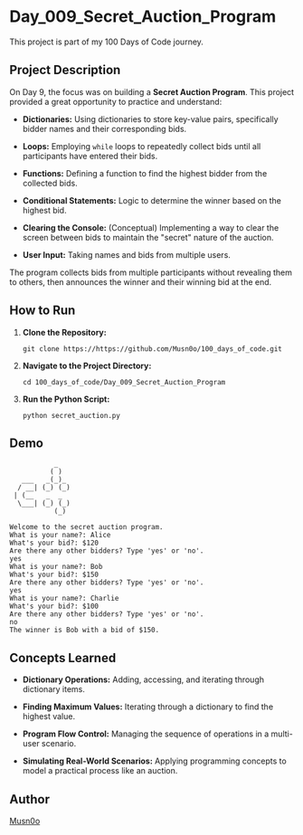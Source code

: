 # Day_009_Secret_Auction_Program

This project is part of my 100 Days of Code journey.

## Project Description

On Day 9, the focus was on building a **Secret Auction Program**. This project provided a great opportunity to practice and understand:

- **Dictionaries:** Using dictionaries to store key-value pairs, specifically bidder names and their corresponding bids.
    
- **Loops:** Employing `while` loops to repeatedly collect bids until all participants have entered their bids.
    
- **Functions:** Defining a function to find the highest bidder from the collected bids.
    
- **Conditional Statements:** Logic to determine the winner based on the highest bid.
    
- **Clearing the Console:** (Conceptual) Implementing a way to clear the screen between bids to maintain the "secret" nature of the auction.
    
- **User Input:** Taking names and bids from multiple users.
    

The program collects bids from multiple participants without revealing them to others, then announces the winner and their winning bid at the end.

## How to Run

1. **Clone the Repository:**
    
    ```
    git clone https://https://github.com/Musn0o/100_days_of_code.git
    ```
    
2. **Navigate to the Project Directory:**
    
    ```
    cd 100_days_of_code/Day_009_Secret_Auction_Program
    ```


3. **Run the Python Script:**
    
    ```
    python secret_auction.py
    ```


## Demo

```
           _
          ( )
   ___   _(_)_
  / __| (_) (_)
 | (__   _  _
  \___| (_) (_)
           (_)

Welcome to the secret auction program.
What is your name?: Alice
What's your bid?: $120
Are there any other bidders? Type 'yes' or 'no'.
yes
What is your name?: Bob
What's your bid?: $150
Are there any other bidders? Type 'yes' or 'no'.
yes
What is your name?: Charlie
What's your bid?: $100
Are there any other bidders? Type 'yes' or 'no'.
no
The winner is Bob with a bid of $150.
```

## Concepts Learned

- **Dictionary Operations:** Adding, accessing, and iterating through dictionary items.
    
- **Finding Maximum Values:** Iterating through a dictionary to find the highest value.
    
- **Program Flow Control:** Managing the sequence of operations in a multi-user scenario.
    
- **Simulating Real-World Scenarios:** Applying programming concepts to model a practical process like an auction.
    

## Author

[Musn0o](https://github.com/Musn0o)